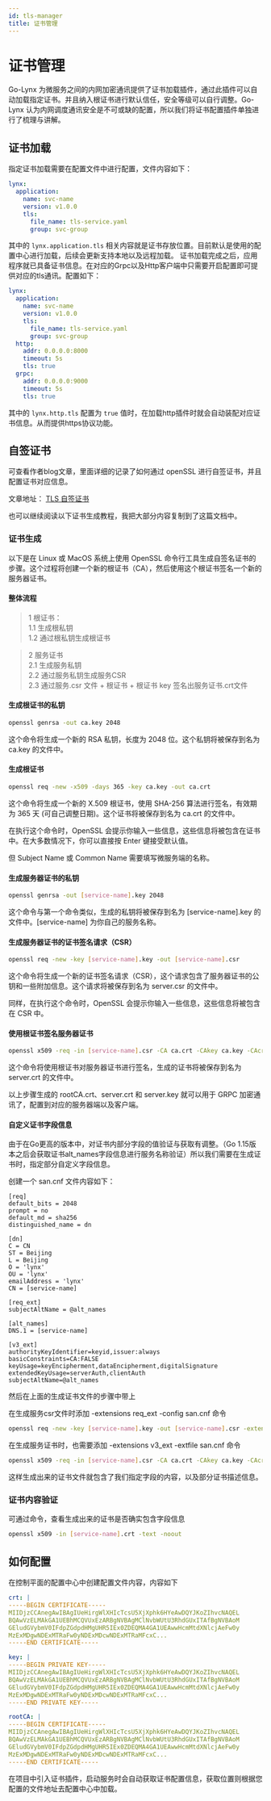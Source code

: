 ```yaml
---
id: tls-manager
title: 证书管理
---
```


# 证书管理

Go-Lynx 为微服务之间的内网加密通讯提供了证书加载插件，通过此插件可以自动加载指定证书。并且纳入根证书进行默认信任，安全等级可以自行调整。Go-Lynx 认为内网调度通讯安全是不可或缺的配置，所以我们将证书配置插件单独进行了梳理与讲解。

## 证书加载

指定证书加载需要在配置文件中进行配置，文件内容如下：

```yaml
lynx:
  application:
    name: svc-name
    version: v1.0.0
    tls:
      file_name: tls-service.yaml
      group: svc-group
```

其中的 `lynx.application.tls` 相关内容就是证书存放位置。目前默认是使用的配置中心进行加载，后续会更新支持本地以及远程加载。
证书加载完成之后，应用程序就已具备证书信息。在对应的Grpc以及Http客户端中只需要开启配置即可提供对应的tls通讯。配置如下：

```yaml
lynx:
  application:
    name: svc-name
    version: v1.0.0
    tls:
      file_name: tls-service.yaml
      group: svc-group
  http:
    addr: 0.0.0.0:8000
    timeout: 5s
    tls: true
  grpc:
    addr: 0.0.0.0:9000
    timeout: 5s
    tls: true
```

其中的 `lynx.http.tls` 配置为 `true` 值时，在加载http插件时就会自动装配对应证书信息。从而提供https协议功能。

## 自签证书

可查看作者blog文章，里面详细的记录了如何通过 openSSL 进行自签证书，并且配置证书对应信息。

文章地址：
[TLS 自签证书](https://tanzhuo.xyz/grpcs-t-l-s/)

也可以继续阅读以下证书生成教程，我把大部分内容复制到了这篇文档中。

### 证书生成

以下是在 Linux 或 MacOS 系统上使用 OpenSSL 命令行工具生成自签名证书的步骤。这个过程将创建一个新的根证书（CA），然后使用这个根证书签名一个新的服务器证书。

#### 整体流程

> 1 根证书：  
> 1.1 生成根私钥  
> 1.2 通过根私钥生成根证书

> 2 服务证书  
> 2.1 生成服务私钥  
> 2.2 通过服务私钥生成服务CSR  
> 2.3 通过服务.csr 文件 + 根证书 + 根证书 key 签名出服务证书.crt文件

#### 生成根证书的私钥
```bash
openssl genrsa -out ca.key 2048
```
这个命令将生成一个新的 RSA 私钥，长度为 2048 位。这个私钥将被保存到名为 ca.key 的文件中。

#### 生成根证书
```bash
openssl req -new -x509 -days 365 -key ca.key -out ca.crt
```
这个命令将生成一个新的 X.509 根证书，使用 SHA-256 算法进行签名，有效期为 365 天 (可自己调整日期)。这个证书将被保存到名为 ca.crt 的文件中。

在执行这个命令时，OpenSSL 会提示你输入一些信息，这些信息将被包含在证书中。在大多数情况下，你可以直接按 Enter 键接受默认值。

但 Subject Name 或 Common Name 需要填写微服务端的名称。

#### 生成服务器证书的私钥
```bash
openssl genrsa -out [service-name].key 2048
```
这个命令与第一个命令类似，生成的私钥将被保存到名为 [service-name].key 的文件中。[service-name] 为你自己的服务名称。

#### 生成服务器证书的证书签名请求（CSR）
```bash
openssl req -new -key [service-name].key -out [service-name].csr
```
这个命令将生成一个新的证书签名请求（CSR），这个请求包含了服务器证书的公钥和一些附加信息。这个请求将被保存到名为 server.csr 的文件中。

同样，在执行这个命令时，OpenSSL 会提示你输入一些信息，这些信息将被包含在 CSR 中。

#### 使用根证书签名服务器证书
```bash
openssl x509 -req -in [service-name].csr -CA ca.crt -CAkey ca.key -CAcreateserial -out [service-name].crt -days 365
```
这个命令将使用根证书对服务器证书进行签名，生成的证书将被保存到名为 server.crt 的文件中。

以上步骤生成的 rootCA.crt、server.crt 和 server.key 就可以用于 GRPC 加密通讯了，配置到对应的服务器端以及客户端。

#### 自定义证书字段信息
由于在Go更高的版本中，对证书内部分字段的值验证与获取有调整。（Go 1.15版本之后会获取证书alt_names字段信息进行服务名称验证）所以我们需要在生成证书时，指定部分自定义字段信息。

创建一个 san.cnf 文件内容如下：
```text
[req]
default_bits = 2048
prompt = no
default_md = sha256
distinguished_name = dn

[dn]
C = CN
ST = Beijing
L = Beijing
O = 'lynx'
OU = 'lynx'
emailAddress = 'lynx'
CN = [service-name]

[req_ext]
subjectAltName = @alt_names

[alt_names]
DNS.1 = [service-name]

[v3_ext]
authorityKeyIdentifier=keyid,issuer:always
basicConstraints=CA:FALSE
keyUsage=keyEncipherment,dataEncipherment,digitalSignature
extendedKeyUsage=serverAuth,clientAuth
subjectAltName=@alt_names
```

然后在上面的生成证书文件的步骤中带上

在生成服务csr文件时添加 -extensions req_ext -config san.cnf 命令
```bash
openssl req -new -key [service-name].key -out [service-name].csr -extensions req_ext -config san.cnf
```
在生成服务证书时，也需要添加 -extensions v3_ext -extfile san.cnf 命令

```bash
openssl x509 -req -in [service-name].csr -CA ca.crt -CAkey ca.key -CAcreateserial -out [service-name].crt -days 365 -extensions v3_ext -extfile san.cnf
```
这样生成出来的证书文件就包含了我们指定字段的内容，以及部分证书描述信息。

### 证书内容验证
可通过命令，查看生成出来的证书是否确实包含字段信息

```bash
openssl x509 -in [service-name].crt -text -noout
```

## 如何配置

在控制平面的配置中心中创建配置文件内容，内容如下
```yaml
crt: |
-----BEGIN CERTIFICATE-----
MIIDjzCCAnegAwIBAgIUeHirgWlXHIcTcsU5XjXphk6HYeAwDQYJKoZIhvcNAQEL
BQAwVzELMAkGA1UEBhMCQVUxEzARBgNVBAgMClNvbWUtU3RhdGUxITAfBgNVBAoM
GEludGVybmV0IFdpZGdpdHMgUHR5IEx0ZDEQMA4GA1UEAwwHcmMtdXNlcjAeFw0y
MzExMDgwNDExMTRaFw0yNDExMDcwNDExMTRaMFcxC...
-----END CERTIFICATE-----

key: |
-----BEGIN PRIVATE KEY-----
MIIDjzCCAnegAwIBAgIUeHirgWlXHIcTcsU5XjXphk6HYeAwDQYJKoZIhvcNAQEL
BQAwVzELMAkGA1UEBhMCQVUxEzARBgNVBAgMClNvbWUtU3RhdGUxITAfBgNVBAoM
GEludGVybmV0IFdpZGdpdHMgUHR5IEx0ZDEQMA4GA1UEAwwHcmMtdXNlcjAeFw0y
MzExMDgwNDExMTRaFw0yNDExMDcwNDExMTRaMFcxC...
-----END PRIVATE KEY-----

rootCA: |
-----BEGIN CERTIFICATE-----
MIIDjzCCAnegAwIBAgIUeHirgWlXHIcTcsU5XjXphk6HYeAwDQYJKoZIhvcNAQEL
BQAwVzELMAkGA1UEBhMCQVUxEzARBgNVBAgMClNvbWUtU3RhdGUxITAfBgNVBAoM
GEludGVybmV0IFdpZGdpdHMgUHR5IEx0ZDEQMA4GA1UEAwwHcmMtdXNlcjAeFw0y
MzExMDgwNDExMTRaFw0yNDExMDcwNDExMTRaMFcxC...
-----END CERTIFICATE-----
```

在项目中引入证书插件，启动服务时会自动获取证书配置信息，获取位置则根据您配置的文件地址去配置中心中加载。